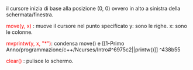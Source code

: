 il cursore inizia di base alla posizione (0, 0) ovvero in alto a sinistra della schermata/finestra.

<font color="red">move(y, x)</font> : muove il cursore nel punto specificato
y: sono le righe.
x: sono le colonne.

<font color="red">mvprintw(y, x, "*")</font>: condensa move() e [[1-Primo Anno/programmazione/c++/Ncurses/Intro#^6975c2||printw()]] ^438b55

<font color="red">clear()</font> : pulisce lo schermo.

